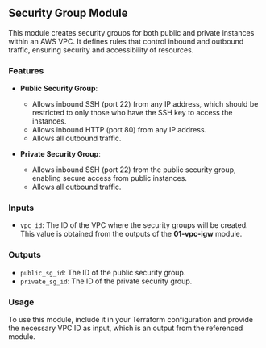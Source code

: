 ## Security Group Module

This module creates security groups for both public and private instances within an AWS VPC. It defines rules that control inbound and outbound traffic, ensuring security and accessibility of resources.

### Features

- **Public Security Group**: 
  - Allows inbound SSH (port 22) from any IP address, which should be restricted to only those who have the SSH key to access the instances. 
  - Allows inbound HTTP (port 80) from any IP address.
  - Allows all outbound traffic.

- **Private Security Group**: 
  - Allows inbound SSH (port 22) from the public security group, enabling secure access from public instances.
  - Allows all outbound traffic.

### Inputs

- `vpc_id`: The ID of the VPC where the security groups will be created. This value is obtained from the outputs of the **01-vpc-igw** module.

### Outputs

- `public_sg_id`: The ID of the public security group.
- `private_sg_id`: The ID of the private security group.

### Usage

To use this module, include it in your Terraform configuration and provide the necessary VPC ID as input, which is an output from the referenced module.